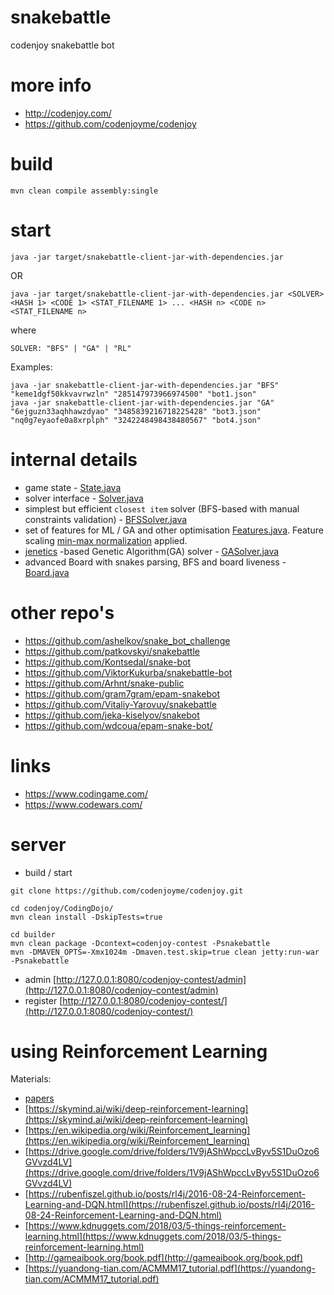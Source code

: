 # snakebattle
codenjoy snakebattle bot

# more info
- http://codenjoy.com/
- https://github.com/codenjoyme/codenjoy

# build
```
mvn clean compile assembly:single
```

# start
```
java -jar target/snakebattle-client-jar-with-dependencies.jar
```
OR
```
java -jar target/snakebattle-client-jar-with-dependencies.jar <SOLVER> <HASH 1> <CODE 1> <STAT_FILENAME 1> ... <HASH n> <CODE n> <STAT_FILENAME n>
```
where 
```
SOLVER: "BFS" | "GA" | "RL"
```
Examples:
```
java -jar snakebattle-client-jar-with-dependencies.jar "BFS" "keme1dgf50kkvavrwzln" "285147973966974500" "bot1.json"
java -jar snakebattle-client-jar-with-dependencies.jar "GA" "6ejguzn33aqhhawzdyao" "3485839216718225428" "bot3.json" "nq0g7eyaofe0a8xrplph" "3242248498438480567" "bot4.json"
```

# internal details
- game state - [State.java](src/main/java/com/github/illya13/snakebattle/State.java)
- solver interface - [Solver.java](src/main/java/com/github/illya13/snakebattle/Solver.java) 
- simplest but efficient `closest item` solver (BFS-based with manual constraints validation) - [BFSSolver.java](src/main/java/com/github/illya13/snakebattle/solver/BFSSolver.java)
- set of features for ML / GA and other optimisation [Features.java](src/main/java/com/github/illya13/snakebattle/solver/Features.java). Feature scaling [min-max normalization](https://en.m.wikipedia.org/wiki/Feature_scaling#Rescaling_(min-max_normalization)) applied.  
- [jenetics](http://jenetics.io/) -based Genetic Algorithm(GA) solver - [GASolver.java](src/main/java/com/github/illya13/snakebattle/solver/GASolver.java)
- advanced Board with snakes parsing, BFS and board liveness - [Board.java](src/main/java/com/github/illya13/snakebattle/board/Board.java)

# other repo's
- https://github.com/ashelkov/snake_bot_challenge
- https://github.com/patkovskyi/snakebattle
- https://github.com/Kontsedal/snake-bot
- https://github.com/ViktorKukurba/snakebattle-bot
- https://github.com/Arhnt/snake-public
- https://github.com/gram7gram/epam-snakebot
- https://github.com/Vitaliy-Yarovuy/snakebattle
- https://github.com/jeka-kiselyov/snakebot
- https://github.com/wdcoua/epam-snake-bot/

# links
- https://www.codingame.com/
- https://www.codewars.com/

# server
- build / start
```
git clone https://github.com/codenjoyme/codenjoy.git

cd codenjoy/CodingDojo/
mvn clean install -DskipTests=true

cd builder
mvn clean package -Dcontext=codenjoy-contest -Psnakebattle
mvn -DMAVEN_OPTS=-Xmx1024m -Dmaven.test.skip=true clean jetty:run-war -Psnakebattle
```
- admin [http://127.0.0.1:8080/codenjoy-contest/admin](http://127.0.0.1:8080/codenjoy-contest/admin)
- register [http://127.0.0.1:8080/codenjoy-contest/](http://127.0.0.1:8080/codenjoy-contest/) 

# using Reinforcement Learning
Materials:
- [papers](papers)
- [https://skymind.ai/wiki/deep-reinforcement-learning](https://skymind.ai/wiki/deep-reinforcement-learning)
- [https://en.wikipedia.org/wiki/Reinforcement_learning](https://en.wikipedia.org/wiki/Reinforcement_learning)
- [https://drive.google.com/drive/folders/1V9jAShWpccLvByv5S1DuOzo6GVvzd4LV](https://drive.google.com/drive/folders/1V9jAShWpccLvByv5S1DuOzo6GVvzd4LV)
- [https://rubenfiszel.github.io/posts/rl4j/2016-08-24-Reinforcement-Learning-and-DQN.html](https://rubenfiszel.github.io/posts/rl4j/2016-08-24-Reinforcement-Learning-and-DQN.html)
- [https://www.kdnuggets.com/2018/03/5-things-reinforcement-learning.html](https://www.kdnuggets.com/2018/03/5-things-reinforcement-learning.html)
- [http://gameaibook.org/book.pdf](http://gameaibook.org/book.pdf)
- [https://yuandong-tian.com/ACMMM17_tutorial.pdf](https://yuandong-tian.com/ACMMM17_tutorial.pdf)